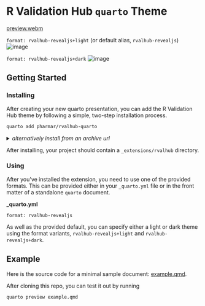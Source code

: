 # R Validation Hub `quarto` Theme

[preview.webm](https://github.com/pharmaR/rvalhub-quarto/assets/18220321/87b4a5e0-c34d-468a-ada5-4edf5db0ec54)

`format: rvalhub-revealjs+light` (or default alias, `rvalhub-revealjs`)
![image](https://github.com/pharmaR/rvalhub-quarto/assets/18220321/dd7aaae5-1a27-40ad-bcea-3906cb71f29b)

`format: rvalhub-revealjs+dark`
![image](https://github.com/pharmaR/rvalhub-quarto/assets/18220321/1d495a2d-f2b2-49d9-89e6-931b3f36c971)

## Getting Started

### Installing

After creating your new quarto presentation, you can add the R Validation Hub
theme by following a simple, two-step installation process.

```bash
quarto add pharmar/rvalhub-quarto
```

<details>
<summary><i>alternatively install from an archive url</i></summary>

```bash
quarto add https://github.com/pharmaR/rvalhub-quarto/archive/refs/heads/main.zip
```

</details>

After installing, your project should contain a `_extensions/rvalhub` directory.

### Using

After you've installed the extension, you need to use one of the provided
formats. This can be provided either in your `_quarto.yml` file or in the front
matter of a standalone `quarto` document.

**_quarto.yml**
```
format: rvalhub-revealjs
```

As well as the provided default, you can specify either a light or dark theme
using the format variants, `rvalhub-revealjs+light` and `rvalhub-revealjs+dark`.

## Example

Here is the source code for a minimal sample document: [example.qmd](example.qmd).

After cloning this repo, you can test it out by running

```
quarto preview example.qmd
```
